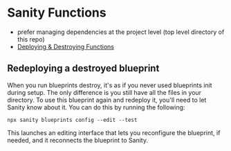 # Sanity Functions
- prefer managing dependencies at the project level (top level directory of this repo)
- [Deploying & Destroying Functions](https://www.sanity.io/docs/compute-and-ai/function-quickstart#k9ef7ef8d924b)

## Redeploying a destroyed blueprint
When you run blueprints destroy, it's as if you never used blueprints init during setup. The only difference is you still have all the files in your directory. To use this blueprint again and redeploy it, you'll need to let Sanity know about it. You can do this by running the following:

``` CLI
npx sanity blueprints config --edit --test
```

This launches an editing interface that lets you reconfigure the blueprint, if needed, and it reconnects the blueprint to Sanity. 